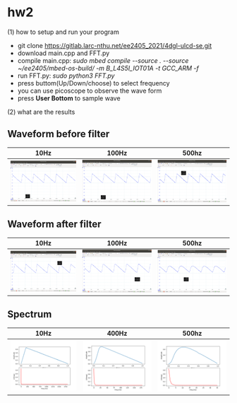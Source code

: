 # hw2

(1) how to setup and run your program 
-  git clone https://gitlab.larc-nthu.net/ee2405_2021/4dgl-ulcd-se.git
-  download main.cpp and FFT.py 
-  compile main.cpp: *sudo mbed compile --source . --source ~/ee2405/mbed-os-build/ -m B_L4S5I_IOT01A -t GCC_ARM -f*
-  run FFT.py: *sudo python3 FFT.py*
-  press buttom(Up/Down/choose) to select frequency
-  you can use picoscope to observe the wave form
-  press **User Bottom** to sample wave




(2) what are the results

## Waveform before filter

|10Hz|100Hz|500hz|
|-----|-----|-----|
|![](https://github.com/Yu-Hsuan-Chen/hw2/blob/master/10hz/before_filter.png)|![](https://github.com/Yu-Hsuan-Chen/hw2/blob/master/100hz/before_filter.png)|![](https://github.com/Yu-Hsuan-Chen/hw2/blob/master/500hz/before_filter.png)|
## Waveform after filter

|10Hz|100Hz|500hz|
|-----|-----|-----|
|![](https://github.com/Yu-Hsuan-Chen/hw2/blob/master/10hz/after_filter.png)|![](https://github.com/Yu-Hsuan-Chen/hw2/blob/master/100hz/after_filter.png)|![](https://github.com/Yu-Hsuan-Chen/hw2/blob/master/500hz/after_filter.png)|

## Spectrum
|10Hz|400Hz|500hz|
|-----|-----|-----|
|![](https://github.com/Yu-Hsuan-Chen/hw2/blob/master/10hz/Figure_1.png)|![](https://github.com/Yu-Hsuan-Chen/hw2/blob/master/100hz/Figure_1.png)|![](https://github.com/Yu-Hsuan-Chen/hw2/blob/master/500hz/Figure_1.png)|



